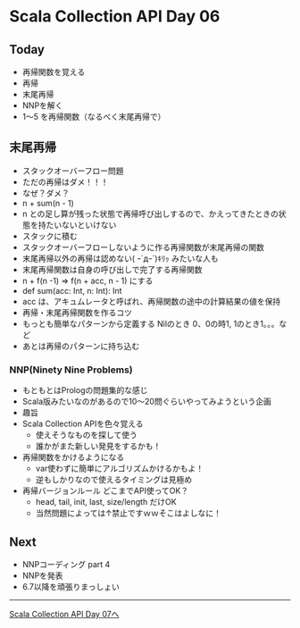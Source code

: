 # Scala Collection API Day 06

## Today
- 再帰関数を覚える
 - 再帰
 - 末尾再帰
- NNPを解く
 - 1～5 を再帰関数（なるべく末尾再帰で）

## 末尾再帰
- スタックオーバーフロー問題
 - ただの再帰はダメ！！！
 - なぜ？ダメ？
- n + sum(n - 1) 
 - n との足し算が残った状態で再帰呼び出しするので、かえってきたときの状態を持たいないといけない
 - スタックに積む
- スタックオーバーフローしないように作る再帰関数が末尾再帰の関数
 - 末尾再帰以外の再帰は認めない( ｰ`дｰ´)ｷﾘｯ みたいな人も
- 末尾再帰関数は自身の呼び出しで完了する再帰関数
 - n + f(n -1) => f(n + acc, n - 1) にする
 - def sum(acc: Int, n: Int): Int 
 - acc は、アキュムレータと呼ばれ、再帰関数の途中の計算結果の値を保持
- 再帰・末尾再帰関数を作るコツ
 - もっとも簡単なパターンから定義する Nilのとき 0、0の時1, 1のとき1。。。など
 - あとは再帰のパターンに持ち込む

### NNP(Ninety Nine Problems)
- もともとはPrologの問題集的な感じ
- Scala版みたいなのがあるので10～20問ぐらいやってみようという企画
- 趣旨
 - Scala Collection APIを色々覚える
   - 使えそうなものを探して使う
   - 誰かがまた新しい発見をするかも！
- 再帰関数をかけるようになる
   - var使わずに簡単にアルゴリズムかけるかもよ！
   - 逆もしかりなので使えるタイミングは見極め
- 再帰バージョンルール どこまでAPI使ってOK？
   - head, tail, init, last, size/length だけOK
   - 当然問題によっては↑禁止ですｗｗそこはよしなに！

## Next
- NNPコーディング part 4
- NNPを発表
 - 6.7以降を頑張りまっしょい

----
[Scala Collection API Day 07へ](collection_day_07.md)
